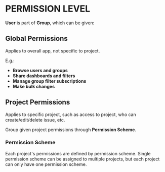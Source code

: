 # PERMISSION LEVEL

**User** is part of **Group**, which can be given:

## Global Permissions

Applies to overall app, not specific to project.

E.g.:

* **Browse users and groups**
* **Share dashboards and filters**
* **Manage group filter subscriptions**
* **Make bulk changes**

## Project Permissions

Applies to specific project, such as access to project, who can create/edit/delete issue, etc.

Group given project permissions through **Permission Scheme**.

### Permission Scheme

Each project's permissions are defined by permission scheme. Single permission scheme can be assigned to multiple projects, but each project can only have one permission scheme.
